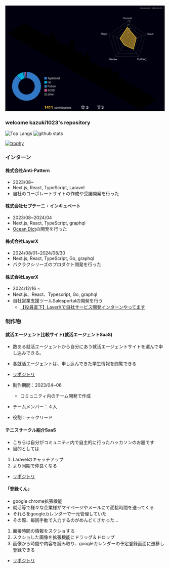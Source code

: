 ![](./profile-3d-contrib/profile-night-rainbow.svg)


### welcome kazuki1023's repository
<p align="left"> 
  <img alt="Top Langs" height="150px" src="https://github-readme-stats.vercel.app/api/top-langs/?username=kazuki1023&layout=compact&show_icons=true&theme=onedark" />
  <img alt="github stats" height="150px" src="https://github-readme-stats.vercel.app/api?username=kazuki1023&theme=onedark&show_icons=ture" />
</p>

[![trophy](https://github-profile-trophy.vercel.app/?username=kazuki1023&theme=onedark)](https://github.com/ryo-ma/github-profile-trophy)


<!--
**kazuki1023/kazuki1023** is a ✨ _special_ ✨ repository because its `README.md` (this file) appears on your GitHub profile.

Here are some ideas to get you started:

- 🔭 I’m currently working on ...
- 🌱 I’m currently learning ...
- 👯 I’m looking to collaborate on ...
- 🤔 I’m looking for help with ...
- 💬 Ask me about ...
- 📫 How to reach me: ...
- 😄 Pronouns: ...
- ⚡ Fun fact: ...
-->

### インターン
#### 株式会社Anti-Pattern
- 2023/08~
- Next.js, React, TypeScript, Laravel
- 自社のコーポレートサイトの作成や受諾開発を行った

#### 株式会社セプテーニ・インキュベート
- 2023/08~2024/04
- Next.js, React, TypeScript, graphql
- [Ocean Dict](https://www.ocean-dict.com/ja)の開発を行った

#### 株式会社LayerX
- 2024/08/01~2024/08/30
- Next.js, React, TypeScript, Go, graphql
- バクラクシリーズのプロダクト開発を行った

#### 株式会社LayerX
- 2024/12/16 ~
- Next.js、React、Typescript, Go, graphql
- 自社営業支援ツールSalesportalの開発を行う
  - [【役員直下】LayerXで自社サービス開発インターンやってます](https://note.com/kazu_layerx/n/n90929f25c8a8)

### 制作物
#### 就活エージェント比較サイト(就活エージェントSaaS)
- 数ある就活エージェントから自分にあう就活エージェントサイトを選んで申し込みできる。
- 各就活エージェントは、申し込んできた学生情報を閲覧できる
- [リポジトリ](https://github.com/posse-ap/teamdev-2023-posse1-team3C)

- 制作期間：2023/04~06
  - コミュニティ内のチーム開発で作成 
- チームメンバー：４人
- 役割：テックリード


#### テニスサークル紹介SaaS
- こちらは自分がコミュニティ内で自主的に行ったハッカソンのお題です
- 目的としては
1. Laravelのキャッチアップ
2. より同期で仲良くなる

- [リポジトリ](https://github.com/kazuki1023/miniHackathon-template)


#### 「登録くん」
- google chrome拡張機能
- 就活等で様々な企業様がマイページやメールにて面接時間を送ってくる
- それらをgoogleカレンダーで一元管理していた
- その際、毎回手動で入力するのがめんどくさかった...

1. 面接時間の情報をスクショする
2. スクショした画像を拡張機能にドラッグ＆ドロップ
3. 画像から時間や内容を読み取り、googleカレンダーの予定登録画面に遷移し登録できる

- [リポジトリ](https://github.com/kazuki1023/imagetocalendar)

